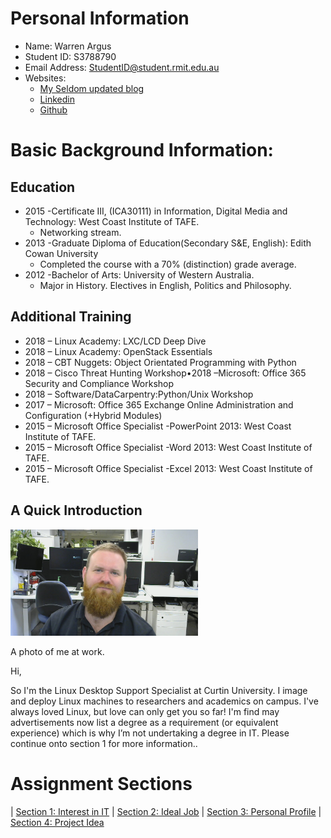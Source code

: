 # Personal Information

* Name: Warren Argus
* Student ID: S3788790
* Email Address: StudentID@student.rmit.edu.au
* Websites:
  * [My Seldom updated blog](https://blog.warbel.net)
  * [Linkedin](https://www.linkedin.com/in/warren-argus/)
  * [Github](https://www.github.com/wargus85)

# Basic Background Information:

## Education
 * 2015 -Certificate III, (ICA30111) in Information, Digital Media and Technology: West Coast Institute of TAFE.
   * Networking stream.
 * 2013 -Graduate Diploma of Education(Secondary S&E, English): Edith Cowan University
   * Completed the course with a 70% (distinction) grade average.
 * 2012 -Bachelor of Arts: University of Western Australia.
   * Major in History. Electives in English, Politics and Philosophy.

## Additional Training

* 2018 – Linux Academy: LXC/LCD Deep Dive
* 2018 – Linux Academy: OpenStack Essentials 
* 2018 – CBT Nuggets: Object Orientated Programming with Python
* 2018 – Cisco Threat Hunting Workshop•2018 –Microsoft: Office 365 Security and Compliance Workshop
* 2018 – Software/DataCarpentry:Python/Unix Workshop
* 2017 – Microsoft: Office 365 Exchange Online Administration and Configuration (+Hybrid Modules)
* 2015 – Microsoft Office Specialist -PowerPoint 2013: West Coast Institute of TAFE.
* 2015 – Microsoft Office Specialist -Word 2013: West Coast Institute of TAFE.
* 2015 – Microsoft Office Specialist -Excel 2013: West Coast Institute of TAFE.

## A Quick Introduction

<img src="./images/2019-02-25-113210.jpg" width="300" alt="photo of me at work"/>

A photo of me at work.

Hi,

So I'm the Linux Desktop Support Specialist at Curtin University. I image and deploy Linux machines to researchers and academics on campus. I've always loved Linux, but love can only get you so far! I'm find may advertisements now list a degree as a requirement (or equivalent experience) which is why I’m not undertaking a degree in IT. Please continue onto section 1 for more information..

# Assignment Sections

| [Section 1: Interest in IT](../section1/index.md) | [Section 2: Ideal Job](../section2/index.md) | [Section 3: Personal Profile](../section3/index.md) | [Section 4: Project Idea](../section4/index.md)
